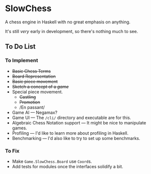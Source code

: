 SlowChess
=========

A chess engine in Haskell with no great emphasis on anything.

It's still *very* early in development, so there's nothing much to see.

To Do List
----------

### To Implement

* ~~Basic Chess Terms~~
* ~~Board Representation~~
* ~~Basic piece movement~~
* ~~Sketch a concept of a *game*~~
* Special piece movement.
    * ~~Castling~~
    * ~~Promotion~~
    * /En passant/
* Game AI — Negamax?
* Game UI — The `/cli/` directory and executable are for this.
* Algebraic Chess Notation support — It might be nice to manipulate games.
* Profiling — I'd like to learn more about profiling in Haskell.
* Benchmarking — I'd also like to try to set up some benchmarks.

### To Fix

* Make `Game.SlowChess.Board` use `Coord`s.
* Add tests for modules once the interfaces solidify a bit.
